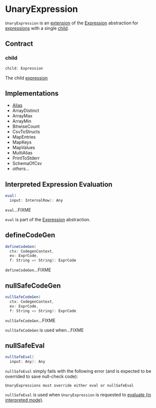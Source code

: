 # UnaryExpression

`UnaryExpression` is an [extension](#contract) of the [Expression](Expression.md) abstraction for [expressions](#implementations) with a single [child](#child).

## Contract

### <span id="child"> child

```scala
child: Expression
```

The child [expression](Expression.md)

## Implementations

* [Alias](Alias.md)
* ArrayDistinct
* ArrayMax
* ArrayMin
* BitwiseCount
* CsvToStructs
* MapEntries
* MapKeys
* MapValues
* MultiAlias
* PrintToStderr
* SchemaOfCsv
* _others..._

## <span id="eval"> Interpreted Expression Evaluation

```scala
eval(
  input: InternalRow): Any
```

`eval`...FIXME

`eval` is part of the [Expression](Expression.md#eval) abstraction.

## <span id="defineCodeGen"> defineCodeGen

```scala
defineCodeGen(
  ctx: CodegenContext,
  ev: ExprCode,
  f: String => String): ExprCode
```

`defineCodeGen`...FIXME

## <span id="nullSafeCodeGen"> nullSafeCodeGen

```scala
nullSafeCodeGen(
  ctx: CodegenContext,
  ev: ExprCode,
  f: String => String): ExprCode
```

`nullSafeCodeGen`...FIXME

`nullSafeCodeGen` is used when...FIXME

## <span id="nullSafeEval"> nullSafeEval

```scala
nullSafeEval(
  input: Any): Any
```

`nullSafeEval` simply fails with the following error (and is expected to be overrided to save null-check code):

```text
UnaryExpressions must override either eval or nullSafeEval
```

`nullSafeEval` is used when `UnaryExpression` is requested to [evaluate (in interpreted mode)](#eval).
